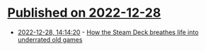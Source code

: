 # [Published on 2022-12-28](index.md)

* [2022-12-28, 14:14:20](https://news.ycombinator.com/item?id=34161129) - [How the Steam Deck breathes life into underrated old games](https://www.techradar.com/features/how-the-steam-deck-breathes-life-into-underrated-old-games)
